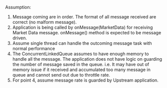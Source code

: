 Assumption:
1. Message coming are in order. The format of all message received are correct (no malform message).
2. Application is being called by onMessage(MarketData) for receiving Market Data message. onMessage() method is expected to be message driven.
3. Assume single thread can handle the outcoming message task with normal performance
4. The ConcurrentLinkedQueue assumes to have enough memory to handle all the message. The application does not have logic on guarding the number of message saved in the queue. i.e. It may have out of memory issue if it received and accumulated too many message in queue and cannot send out due to throttle rate.
5. For point 4, assume message rate is guarded by Upstream application.
